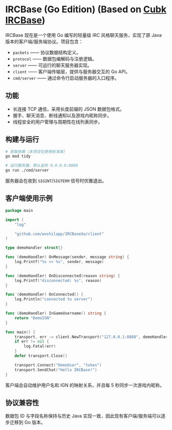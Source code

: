 # IRCBase (Go Edition) (Based on [Cubk IRCBase](https://github.com/cubk1/IRCBase))

IRCBase 现在是一个使用 Go 编写的轻量级 IRC 风格聊天服务，实现了原 Java 版本的客户端/服务端协议。项目包含：

- `packets` —— 协议数据结构定义。
- `protocol` —— 数据包编解码与注册逻辑。
- `server` —— 可运行的聊天服务器实现。
- `client` —— 客户端传输层，提供与服务器交互的 Go API。
- `cmd/server` —— 通过命令行启动服务器的入口程序。

## 功能

- 长连接 TCP 通信，采用长度前缀的 JSON 数据包格式。
- 握手、聊天消息、断线通知以及游戏内昵称同步。
- 线程安全的用户管理与周期性在线列表同步。

## 构建与运行

```bash
# 获取依赖（本项目仅使用标准库）
go mod tidy

# 运行服务器，默认监听 0.0.0.0:8888
go run ./cmd/server
```

服务器会在收到 `SIGINT`/`SIGTERM` 信号时优雅退出。

## 客户端使用示例

```go
package main

import (
    "log"

    "github.com/woshilapp/IRCBaseGo/client"
)

type demoHandler struct{}

func (demoHandler) OnMessage(sender, message string) {
    log.Printf("%s >> %s", sender, message)
}

func (demoHandler) OnDisconnected(reason string) {
    log.Printf("disconnected: %s", reason)
}

func (demoHandler) OnConnected() {
    log.Println("connected to server")
}

func (demoHandler) InGameUsername() string {
    return "DemoIGN"
}

func main() {
    transport, err := client.NewTransport("127.0.0.1:8888", demoHandler{})
    if err != nil {
        log.Fatal(err)
    }
    defer transport.Close()

    transport.Connect("DemoUser", "token")
    transport.SendChat("Hello IRCBase!")
}
```

客户端会自动维护用户名和 IGN 的映射关系，并且每 5 秒同步一次游戏内昵称。

## 协议兼容性

数据包 ID 与字段名称保持与历史 Java 实现一致，因此现有客户端/服务端可以逐步迁移到 Go 版本。
